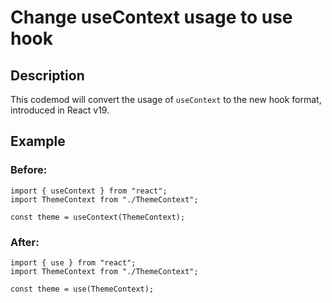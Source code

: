 # Change useContext usage to use hook

## Description

This codemod will convert the usage of `useContext` to the new hook format, introduced in React v19.

## Example

### Before:

```tsx
import { useContext } from "react";
import ThemeContext from "./ThemeContext";

const theme = useContext(ThemeContext);
```

### After:

```tsx
import { use } from "react";
import ThemeContext from "./ThemeContext";

const theme = use(ThemeContext);
```
